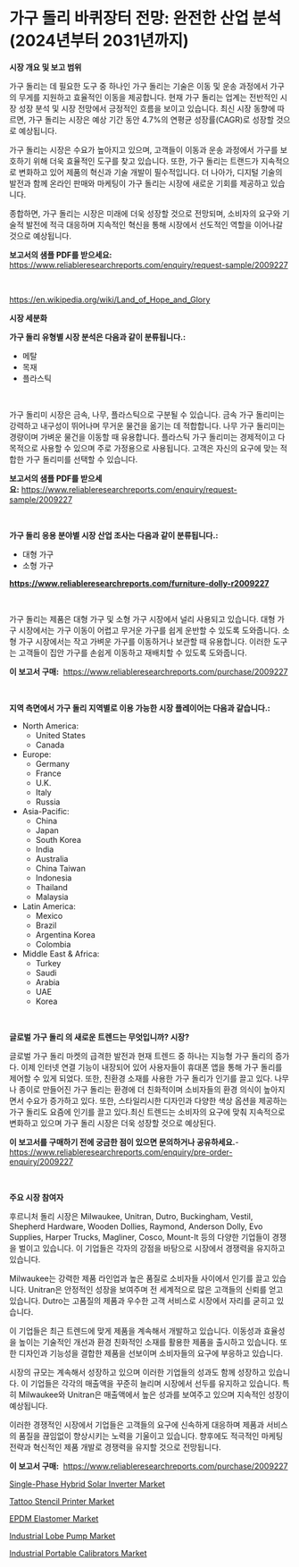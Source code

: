 <p><h1>가구 돌리 바퀴장터 전망: 완전한 산업 분석 (2024년부터 2031년까지)</h1></p><p><strong>시장 개요 및 보고 범위</strong></p>
<p><p>가구 돌리는 데 필요한 도구 중 하나인 가구 돌리는 기술은 이동 및 운송 과정에서 가구의 무게를 지원하고 효율적인 이동을 제공합니다. 현재 가구 돌리는 업계는 전반적인 시장 성장 분석 및 시장 전망에서 긍정적인 흐름을 보이고 있습니다. 최신 시장 동향에 따르면, 가구 돌리는 시장은 예상 기간 동안 4.7%의 연평균 성장률(CAGR)로 성장할 것으로 예상됩니다. </p><p>가구 돌리는 시장은 수요가 높아지고 있으며, 고객들이 이동과 운송 과정에서 가구를 보호하기 위해 더욱 효율적인 도구를 찾고 있습니다. 또한, 가구 돌리는 트랜드가 지속적으로 변화하고 있어 제품의 혁신과 기술 개발이 필수적입니다. 더 나아가, 디지털 기술의 발전과 함께 온라인 판매와 마케팅이 가구 돌리는 시장에 새로운 기회를 제공하고 있습니다. </p><p>종합하면, 가구 돌리는 시장은 미래에 더욱 성장할 것으로 전망되며, 소비자의 요구와 기술적 발전에 적극 대응하며 지속적인 혁신을 통해 시장에서 선도적인 역할을 이어나갈 것으로 예상됩니다.</p></p>
<p><strong>보고서의 샘플 PDF를 받으세요:</strong> <a href="https://www.reliableresearchreports.com/enquiry/request-sample/2009227">https://www.reliableresearchreports.com/enquiry/request-sample/2009227</a></p>
<p>&nbsp;</p>
<p><a href="https://en.wikipedia.org/wiki/Land_of_Hope_and_Glory">https://en.wikipedia.org/wiki/Land_of_Hope_and_Glory</a></p>
<p><strong>시장 세분화</strong></p>
<p><strong>가구 돌리 유형별 시장 분석은 다음과 같이 분류됩니다.:</strong></p>
<p><ul><li>메탈</li><li>목재</li><li>플라스틱</li></ul></p>
<p>&nbsp;</p>
<p><p>가구 돌리미 시장은 금속, 나무, 플라스틱으로 구분될 수 있습니다. 금속 가구 돌리미는 강력하고 내구성이 뛰어나며 무거운 물건을 옮기는 데 적합합니다. 나무 가구 돌리미는 경량이며 가벼운 물건을 이동할 때 유용합니다. 플라스틱 가구 돌리미는 경제적이고 다목적으로 사용할 수 있으며 주로 가정용으로 사용됩니다. 고객은 자신의 요구에 맞는 적합한 가구 돌리미를 선택할 수 있습니다.</p></p>
<p><strong>보고서의 샘플 PDF를 받으세요:</strong>&nbsp;<a href="https://www.reliableresearchreports.com/enquiry/request-sample/2009227">https://www.reliableresearchreports.com/enquiry/request-sample/2009227</a></p>
<p>&nbsp;</p>
<p><strong> 가구 돌리 응용 분야별 시장 산업 조사는 다음과 같이 분류됩니다.:</strong></p>
<p><ul><li>대형 가구</li><li>소형 가구</li></ul></p>
<p><strong><a href="https://www.reliableresearchreports.com/furniture-dolly-r2009227">https://www.reliableresearchreports.com/furniture-dolly-r2009227</a></strong></p>
<p>&nbsp;</p>
<p><p>가구 돌리는 제품은 대형 가구 및 소형 가구 시장에서 널리 사용되고 있습니다. 대형 가구 시장에서는 가구 이동이 어렵고 무거운 가구를 쉽게 운반할 수 있도록 도와줍니다. 소형 가구 시장에서는 작고 가벼운 가구를 이동하거나 보관할 때 유용합니다. 이러한 도구는 고객들이 집안 가구를 손쉽게 이동하고 재배치할 수 있도록 도와줍니다.</p></p>
<p><strong>이 보고서 구매:</strong>&nbsp; <a href="https://www.reliableresearchreports.com/purchase/2009227">https://www.reliableresearchreports.com/purchase/2009227</a></p>
<p>&nbsp;</p>
<p><strong>지역 측면에서 가구 돌리 지역별로 이용 가능한 시장 플레이어는 다음과 같습니다.:</strong></p>
<p><ul>
    <li>
        North America:
        <ul>
            <li>United States</li>
            <li>Canada</li>
        </ul>
    </li>
    <li>
        Europe:
        <ul>
            <li>Germany</li>
            <li>France</li>
            <li>U.K.</li>
            <li>Italy</li>
            <li>Russia</li>
        </ul>
    </li>
    <li>
        Asia-Pacific:
        <ul>
            <li>China</li>
            <li>Japan</li>
            <li>South Korea</li>
            <li>India</li>
            <li>Australia</li>
            <li>China Taiwan</li>
            <li>Indonesia</li>
            <li>Thailand</li>
            <li>Malaysia</li>
        </ul>
    </li>
    <li>
        Latin America:
        <ul>
            <li>Mexico</li>
            <li>Brazil</li>
            <li>Argentina Korea</li>
            <li>Colombia</li>
        </ul>
    </li>
    <li>
        Middle East & Africa:
        <ul>
            <li>Turkey</li>
            <li>Saudi</li>
            <li>Arabia</li>
            <li>UAE</li>
            <li>Korea</li>
        </ul>
    </li>
    </ul></p>
<p>&nbsp;</p>
<p><strong>글로벌 가구 돌리 의 새로운 트렌드는 무엇입니까? 시장?</strong></p>
<p><p>글로벌 가구 돌리 마켓의 급격한 발전과 현재 트렌드 중 하나는 지능형 가구 돌리의 증가다. 이제 인터넷 연결 기능이 내장되어 있어 사용자들이 휴대폰 앱을 통해 가구 돌리를 제어할 수 있게 되었다. 또한, 친환경 소재를 사용한 가구 돌리가 인기를 끌고 있다. 나무나 종이로 만들어진 가구 돌리는 환경에 더 친화적이며 소비자들의 환경 의식이 높아지면서 수요가 증가하고 있다. 또한, 스타일리시한 디자인과 다양한 색상 옵션을 제공하는 가구 돌리도 요즘에 인기를 끌고 있다.최신 트렌드는 소비자의 요구에 맞춰 지속적으로 변화하고 있으며 가구 돌리 시장은 더욱 성장할 것으로 예상된다.</p></p>
<p><strong>이 보고서를 구매하기 전에 궁금한 점이 있으면 문의하거나 공유하세요.</strong>- <a href="https://www.reliableresearchreports.com/enquiry/pre-order-enquiry/2009227">https://www.reliableresearchreports.com/enquiry/pre-order-enquiry/2009227</a></p>
<p>&nbsp;</p>
<p><strong>주요 시장 참여자</strong></p>
<p><p>후르니처 돌리 시장은 Milwaukee, Unitran, Dutro, Buckingham, Vestil, Shepherd Hardware, Wooden Dollies, Raymond, Anderson Dolly, Evo Supplies, Harper Trucks, Magliner, Cosco, Mount-It 등의 다양한 기업들이 경쟁을 벌이고 있습니다. 이 기업들은 각자의 강점을 바탕으로 시장에서 경쟁력을 유지하고 있습니다.</p><p>Milwaukee는 강력한 제품 라인업과 높은 품질로 소비자들 사이에서 인기를 끌고 있습니다. Unitran은 안정적인 성장을 보여주며 전 세계적으로 많은 고객들의 신뢰를 얻고 있습니다. Dutro는 고품질의 제품과 우수한 고객 서비스로 시장에서 자리를 굳히고 있습니다.</p><p>이 기업들은 최근 트렌드에 맞게 제품을 계속해서 개발하고 있습니다. 이동성과 효율성을 높이는 기술적인 개선과 환경 친화적인 소재를 활용한 제품을 출시하고 있습니다. 또한 디자인과 기능성을 결합한 제품을 선보이며 소비자들의 요구에 부응하고 있습니다.</p><p>시장의 규모는 계속해서 성장하고 있으며 이러한 기업들의 성과도 함께 성장하고 있습니다. 이 기업들은 각각의 매출액을 꾸준히 늘리며 시장에서 선두를 유지하고 있습니다. 특히 Milwaukee와 Unitran은 매출액에서 높은 성과를 보여주고 있으며 지속적인 성장이 예상됩니다.</p><p>이러한 경쟁적인 시장에서 기업들은 고객들의 요구에 신속하게 대응하며 제품과 서비스의 품질을 끊임없이 향상시키는 노력을 기울이고 있습니다. 향후에도 적극적인 마케팅 전략과 혁신적인 제품 개발로 경쟁력을 유지할 것으로 전망됩니다.</p></p>
<p><strong>이 보고서 구매:</strong>&nbsp;&nbsp;<a href="https://www.reliableresearchreports.com/purchase/2009227">https://www.reliableresearchreports.com/purchase/2009227</a></p>
<p><p><a href="https://issuu.com/reportprime-2/docs/single-phase-hybrid-solar-inverter-market-size-203">Single-Phase Hybrid Solar Inverter Market</a></p><p><a href="https://medium.com/@susiegibson1945/insights-into-tattoo-stencil-printer-market-share-and-competitive-landscape-for-period-from-2024-to-d53d8cf57933">Tattoo Stencil Printer Market</a></p><p><a href="https://www.linkedin.com/pulse/analyzing-epdm-elastomer-market-dynamics-growth-drivers-forecasted-gj3jf">EPDM Elastomer Market</a></p><p><a href="https://github.com/cheribeninsig/Market-Research-Report-List-1/blob/main/industrial-lobe-pump-market.md">Industrial Lobe Pump Market</a></p><p><a href="https://github.com/sowravmitra0/Market-Research-Report-List-1/blob/main/industrial-portable-calibrators-market.md">Industrial Portable Calibrators Market</a></p></p>